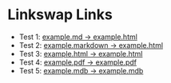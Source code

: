 <!-- A file containing test markdown for linkswap -->
<!-- This isn't an automated test yet, but the markdown is a good copy/paste reference -->

# Linkswap Links

* Test 1: [example.md -> example.html](example.md)
* Test 2: [example.markdown -> example.html](example.markdown)
* Test 3: [example.html -> example.html](example.html)
* Test 4: [example.pdf -> example.pdf](example.pdf)
* Test 5: [example.mdb -> example.mdb](example.mdb)
